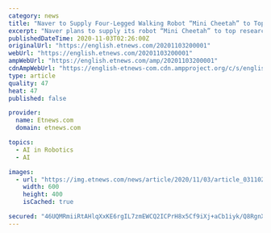 ```yaml
---
category: news
title: "Naver to Supply Four-Legged Walking Robot “Mini Cheetah” to Top Research Teams around the World"
excerpt: "Naver plans to supply its robot “Mini Cheetah” to top research teams around the world for free. By accelerating research utilizing Mini Cheetahs, it plans to take a step forward to commercializatio"
publishedDateTime: 2020-11-03T02:26:00Z
originalUrl: "https://english.etnews.com/20201103200001"
webUrl: "https://english.etnews.com/20201103200001"
ampWebUrl: "https://english.etnews.com/amp/20201103200001"
cdnAmpWebUrl: "https://english-etnews-com.cdn.ampproject.org/c/s/english.etnews.com/amp/20201103200001"
type: article
quality: 47
heat: 47
published: false

provider:
  name: Etnews.com
  domain: etnews.com

topics:
  - AI in Robotics
  - AI

images:
  - url: "https://img.etnews.com/news/article/2020/11/03/article_03110217949769.jpg"
    width: 600
    height: 400
    isCached: true

secured: "46UQMRmiiRtAHlqXxKE6rgIL7zmEWCQ2ICPrH8x5Cf9iXj+aCb1iyk/Q8RgnXAV2XI4T7sRXwrreBg47Kr9QCFijWgTL5OQvSnn946GMUHo1fKSr1lfFOghGxQ58Fxbmp0iyEtaVVlcShWWTbFhZTfBDT/jylsIBmIZuo2AuOAEHhtOaDnEQuFOFzgqUVQHFc+3ZC3noQbuW79/HZ+7POykZTKEWcMFDkKMZnJhw4UfNHqf+fO3eZzaqI80BKVRtklAqkVZDkmighMBRdcehm7oucpaINUHE7OYo2OxWaag+/eKlpBldSJoxg6M8jhno+eEHKgYdvuCOsAtQz+1IT6vb1MG3xMSiQOenJ7Ji/+8=;yormJ6qKDaBXRJHwqem86g=="
---
```


